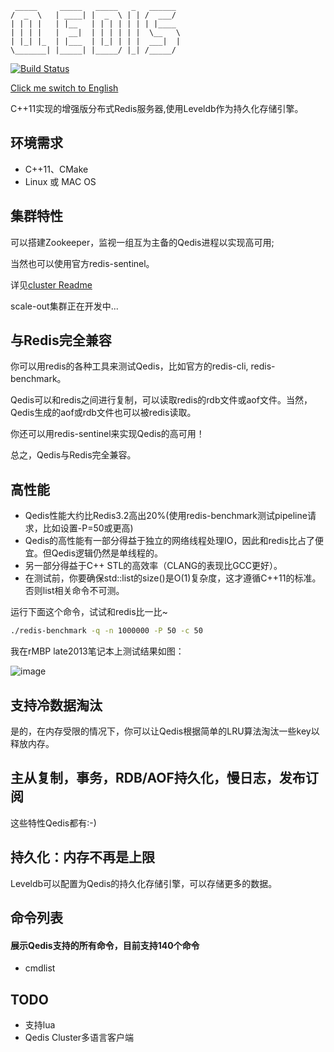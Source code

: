 
     _____     _____   _____   _   ______                  
    /  _  \   | ____| |  _  \ | | /  ___/                        
    | | | |   | |__   | | | | | | | |____
    | | | |   |  __|  | | | | | |  \__   \
    | |_| |_  | |___  | |_| | | |  ___|  |
    \_______| |_____| |_____/ |_| /_____/


[![Build Status](https://travis-ci.org/loveyacper/Qedis.svg?branch=master)](https://travis-ci.org/loveyacper/Qedis)

[Click me switch to English](README.md)

C++11实现的增强版分布式Redis服务器,使用Leveldb作为持久化存储引擎。

## 环境需求
* C++11、CMake
* Linux 或 MAC OS

## 集群特性
 可以搭建Zookeeper，监视一组互为主备的Qedis进程以实现高可用;

 当然也可以使用官方redis-sentinel。

 详见[cluster Readme](cluster/README.md)

 scale-out集群正在开发中...

## 与Redis完全兼容
 你可以用redis的各种工具来测试Qedis，比如官方的redis-cli, redis-benchmark。

 Qedis可以和redis之间进行复制，可以读取redis的rdb文件或aof文件。当然，Qedis生成的aof或rdb文件也可以被redis读取。

 你还可以用redis-sentinel来实现Qedis的高可用！

 总之，Qedis与Redis完全兼容。

## 高性能
- Qedis性能大约比Redis3.2高出20%(使用redis-benchmark测试pipeline请求，比如设置-P=50或更高)
- Qedis的高性能有一部分得益于独立的网络线程处理IO，因此和redis比占了便宜。但Qedis逻辑仍然是单线程的。
- 另一部分得益于C++ STL的高效率（CLANG的表现比GCC更好）。
- 在测试前，你要确保std::list的size()是O(1)复杂度，这才遵循C++11的标准。否则list相关命令不可测。

运行下面这个命令，试试和redis比一比~
```bash
./redis-benchmark -q -n 1000000 -P 50 -c 50
```

 我在rMBP late2013笔记本上测试结果如图：

![image](https://github.com/loveyacper/Qedis/blob/master/performance.png)

## 支持冷数据淘汰
 是的，在内存受限的情况下，你可以让Qedis根据简单的LRU算法淘汰一些key以释放内存。

## 主从复制，事务，RDB/AOF持久化，慢日志，发布订阅
 这些特性Qedis都有:-)

## 持久化：内存不再是上限
 Leveldb可以配置为Qedis的持久化存储引擎，可以存储更多的数据。


## 命令列表
#### 展示Qedis支持的所有命令，目前支持140个命令
- cmdlist

## TODO
* 支持lua
* Qedis Cluster多语言客户端


